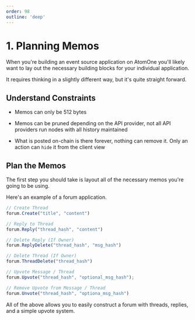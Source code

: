 ```yaml
---
order: 98
outline: 'deep'
---
```


# 1. Planning Memos

When you're building an event source application on AtomOne you'll likely want to lay out the necessary building blocks for your individual application.

It requires thinking in a slightly different way, but it's quite straight forward.

## Understand Constraints

- Memos can only be 512 bytes

- Memos can be pruned depending on the API provider, not all API providers run nodes with all history maintained

- What is posted on-chain is there forever, nothing can remove it. Only an action can `hide` it from the client view

## Plan the Memos

The first step you should take is layout all of the necessary memos you're going to be using.

Here's an example of a forum application.

```ts
// Create Thread
forum.Create("title", "content")

// Reply to Thread
forum.Reply("thread_hash", "content")

// Delete Reply (If Owner)
forum.ReplyDelete("thread_hash", "msg_hash")

// Delete Thread (If Owner)
forum.ThreadDelete("thread_hash")

// Upvote Message / Thread
forum.Upvote("thread_hash", "optional_msg_hash");

// Remove Upvote from Message / Thread
forum.Unvote("thread_hash", "optiona_msg_hash")
```

All of the above allows you to easily construct a forum with threads, replies, and a simple upvote system.